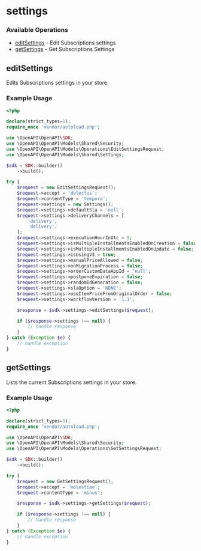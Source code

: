 # settings

### Available Operations

* [editSettings](#editsettings) - Edit Subscriptions settings
* [getSettings](#getsettings) - Get Subscriptions Settings

## editSettings

Edits Subscriptions settings in your store.

### Example Usage

```php
<?php

declare(strict_types=1);
require_once 'vendor/autoload.php';

use \OpenAPI\OpenAPI\SDK;
use \OpenAPI\OpenAPI\Models\Shared\Security;
use \OpenAPI\OpenAPI\Models\Operations\EditSettingsRequest;
use \OpenAPI\OpenAPI\Models\Shared\Settings;

$sdk = SDK::builder()
    ->build();

try {
    $request = new EditSettingsRequest();
    $request->accept = 'delectus';
    $request->contentType = 'tempora';
    $request->settings = new Settings();
    $request->settings->defaultSla = 'null';
    $request->settings->deliveryChannels = [
        'delivery',
        'delivery',
    ];
    $request->settings->executionHourInUtc = 9;
    $request->settings->isMultipleInstallmentsEnabledOnCreation = false;
    $request->settings->isMultipleInstallmentsEnabledOnUpdate = false;
    $request->settings->isUsingV3 = true;
    $request->settings->manualPriceAllowed = false;
    $request->settings->onMigrationProcess = false;
    $request->settings->orderCustomDataAppId = 'null';
    $request->settings->postponeExpiration = false;
    $request->settings->randomIdGeneration = false;
    $request->settings->slaOption = 'NONE';
    $request->settings->useItemPriceFromOriginalOrder = false;
    $request->settings->workflowVersion = '1.1';

    $response = $sdk->settings->editSettings($request);

    if ($response->settings !== null) {
        // handle response
    }
} catch (Exception $e) {
    // handle exception
}
```

## getSettings

Lists the current Subscriptions settings in your store.

### Example Usage

```php
<?php

declare(strict_types=1);
require_once 'vendor/autoload.php';

use \OpenAPI\OpenAPI\SDK;
use \OpenAPI\OpenAPI\Models\Shared\Security;
use \OpenAPI\OpenAPI\Models\Operations\GetSettingsRequest;

$sdk = SDK::builder()
    ->build();

try {
    $request = new GetSettingsRequest();
    $request->accept = 'molestiae';
    $request->contentType = 'minus';

    $response = $sdk->settings->getSettings($request);

    if ($response->settings !== null) {
        // handle response
    }
} catch (Exception $e) {
    // handle exception
}
```
